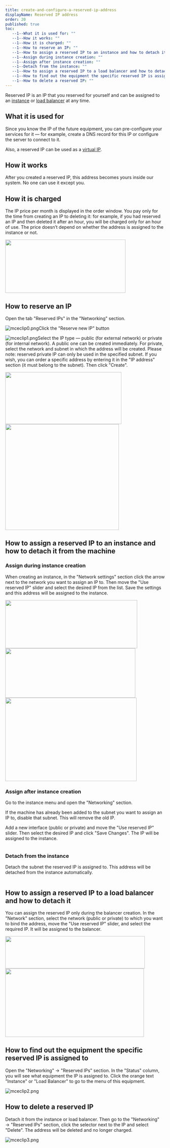 ```yaml
---
title: create-and-configure-a-reserved-ip-address
displayName: Reserved IP address
order: 20
published: true
toc:
   --1--What it is used for: ""
   --1--How it works: ""
   --1--How it is charged: ""
   --1--How to reserve an IP: ""
   --1--How to assign a reserved IP to an instance and how to detach it from the machine: ""
   --1--Assign during instance creation: ""
   --1--Assign after instance creation: ""
   --1--Detach from the instance: ""
   --1--How to assign a reserved IP to a load balancer and how to detach it: ""
   --1--How to find out the equipment the specific reserved IP is assigned to: ""
   --1--How to delete a reserved IP: ""
---
```

Reserved IP is an IP that you reserved for yourself and can be assigned to an [instance](https://gcorelabs.com/support/articles/360019378537/) or [load balancer](https://gcorelabs.com/support/articles/360004523578/) at any time.


What it is used for
-------------------

Since you know the IP of the future equipment, you can pre-configure your services for it — for example, create a DNS record for this IP or configure the server to connect to it.

Also, a reserved IP can be used as a [virtual IP](https://gcorelabs.com/support/articles/4405866963345/).

How it works
------------

After you created a reserved IP, this address becomes yours inside our system. No one can use it except you.

How it is charged
-----------------

The IP price per month is displayed in the order window. You pay only for the time from creating an IP to deleting it: for example, if you had reserved an IP and then deleted it after an hour, you will be charged only for an hour of use. The price doesn’t depend on whether the address is assigned to the instance or not.

[<img src="https://support.gcore.com/hc/article_attachments/4405921021457/image-17.png" alt="" width="380" height="168">](https://support.gcorelabs.com/hc/article_attachments/4405921021457/image-17.png)

How to reserve an IP
--------------------

Open the tab "Reserved IPs" in the "Networking" section.

<img src="https://support.gcore.com/hc/article_attachments/5287105533073/mceclip0.png" alt="mceclip0.png">Click the "Reserve new IP" button

<img src="https://support.gcore.com/hc/article_attachments/5287183411857/mceclip1.png" alt="mceclip1.png">Select the IP type — public (for external network) or private (for internal network). A public one can be created immediately. For private, select the network and subnet in which the address will be created. Please note: reserved private IP can only be used in the specified subnet. If you wish, you can order a specific address by entering it in the "IP address" section (it must belong to the subnet). Then click "Create".

[<img src="https://support.gcore.com/hc/article_attachments/4405927362449/image-20.png" alt="" width="367" height="164">](https://support.gcorelabs.com/hc/article_attachments/4405927362449/image-20.png)[<img src="https://support.gcore.com/hc/article_attachments/4405927363089/image-21.png" alt="" width="359" height="334">](https://support.gcorelabs.com/hc/article_attachments/4405927363089/image-21.png)

How to assign a reserved IP to an instance and how to detach it from the machine
--------------------------------------------------------------------------------

### Assign during instance creation

When creating an instance, in the "Network settings" section click the arrow next to the network you want to assign an IP to. Then move the "Use reserved IP" slider and select the desired IP from the list. Save the settings and this address will be assigned to the instance.

[<img src="https://support.gcore.com/hc/article_attachments/4405927362577/image-22.png" alt="" width="417" height="152">](https://support.gcorelabs.com/hc/article_attachments/4405927362577/image-22.png)[<img src="https://support.gcore.com/hc/article_attachments/4405927362961/image-23.png" alt="" width="411" height="156">](https://support.gcorelabs.com/hc/article_attachments/4405927362961/image-23.png)[<img src="https://support.gcore.com/hc/article_attachments/4405927363729/image-24.png" alt="" width="415" height="263">](https://support.gcorelabs.com/hc/article_attachments/4405927363729/image-24.png)

### Assign after instance creation

Go to the instance menu and open the "Networking" section.

If the machine has already been added to the subnet you want to assign an IP to, disable that subnet. This will remove the old IP.

[<img src="https://support.gcore.com/hc/article_attachments/4405927363985/image-25.png" alt="">](https://support.gcorelabs.com/hc/article_attachments/4405927363985/image-25.png)Add a new interface (public or private) and move the "Use reserved IP" slider. Then select the desired IP and click "Save Changes". The IP will be assigned to the instance.

[<img src="https://support.gcore.com/hc/article_attachments/4405927364241/image-26.png" alt="">](https://support.gcorelabs.com/hc/article_attachments/4405927364241/image-26.png)[<img src="https://support.gcore.com/hc/article_attachments/4405921022481/image-27.png" alt="">](https://support.gcorelabs.com/hc/article_attachments/4405921022481/image-27.png)[<img src="https://support.gcore.com/hc/article_attachments/4405927368081/image-28.png" alt="">](https://support.gcorelabs.com/hc/article_attachments/4405927368081/image-28.png)

### Detach from the instance

Detach the subnet the reserved IP is assigned to. This address will be detached from the instance automatically.

[<img src="https://support.gcore.com/hc/article_attachments/4405921023249/image-29.png" alt="">](https://support.gcorelabs.com/hc/article_attachments/4405921023249/image-29.png)

How to assign a reserved IP to a load balancer and how to detach it
-------------------------------------------------------------------

You can assign the reserved IP only during the balancer creation. In the "Network" section, select the network (public or private) to which you want to bind the address, move the "Use reserved IP" slider, and select the required IP. It will be assigned to the balancer.

[<img src="https://support.gcore.com/hc/article_attachments/4405921022993/image-30.png" alt="" width="441" height="102">](https://support.gcorelabs.com/hc/article_attachments/4405921022993/image-30.png)[<img src="https://support.gcore.com/hc/article_attachments/4405927367697/image-31.png" alt="" width="438" height="216">](https://support.gcorelabs.com/hc/article_attachments/4405927367697/image-31.png)

How to find out the equipment the specific reserved IP is assigned to
---------------------------------------------------------------------

Open the "Networking" → "Reserved IPs" section. In the "Status" column, you will see what equipment the IP is assigned to. Click the orange text "Instance" or "Load Balancer" to go to the menu of this equipment.

<img src="https://support.gcore.com/hc/article_attachments/5287346918289/mceclip2.png" alt="mceclip2.png">

How to delete a reserved IP
---------------------------

Detach it from the instance or load balancer. Then go to the "Networking" → "Reserved IPs" section, click the selector next to the IP and select "Delete". The address will be deleted and no longer charged.

<img src="https://support.gcore.com/hc/article_attachments/5287371219089/mceclip3.png" alt="mceclip3.png">
